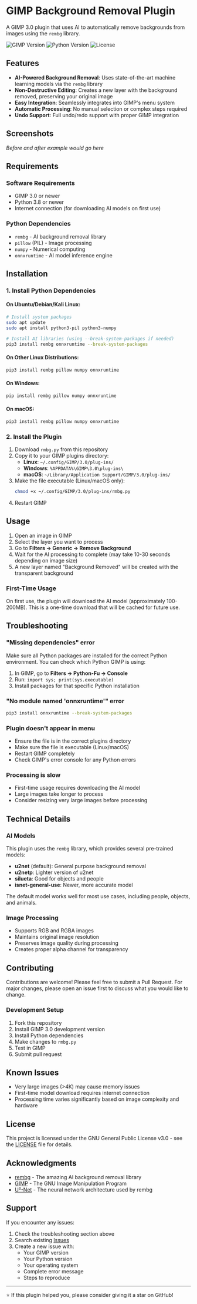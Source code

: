 # GIMP Background Removal Plugin

A GIMP 3.0 plugin that uses AI to automatically remove backgrounds from images using the `rembg` library.

![GIMP Version](https://img.shields.io/badge/GIMP-3.0+-blue)
![Python Version](https://img.shields.io/badge/Python-3.8+-green)
![License](https://img.shields.io/badge/License-GPL%20v3-red)

## Features

- **AI-Powered Background Removal**: Uses state-of-the-art machine learning models via the `rembg` library
- **Non-Destructive Editing**: Creates a new layer with the background removed, preserving your original image
- **Easy Integration**: Seamlessly integrates into GIMP's menu system
- **Automatic Processing**: No manual selection or complex steps required
- **Undo Support**: Full undo/redo support with proper GIMP integration

## Screenshots

*Before and after example would go here*

## Requirements

### Software Requirements
- GIMP 3.0 or newer
- Python 3.8 or newer
- Internet connection (for downloading AI models on first use)

### Python Dependencies
- `rembg` - AI background removal library
- `pillow` (PIL) - Image processing
- `numpy` - Numerical computing
- `onnxruntime` - AI model inference engine

## Installation

### 1. Install Python Dependencies

#### On Ubuntu/Debian/Kali Linux:
```bash
# Install system packages
sudo apt update
sudo apt install python3-pil python3-numpy

# Install AI libraries (using --break-system-packages if needed)
pip3 install rembg onnxruntime --break-system-packages
```

#### On Other Linux Distributions:
```bash
pip3 install rembg pillow numpy onnxruntime
```

#### On Windows:
```cmd
pip install rembg pillow numpy onnxruntime
```

#### On macOS:
```bash
pip3 install rembg pillow numpy onnxruntime
```

### 2. Install the Plugin

1. Download `rmbg.py` from this repository
2. Copy it to your GIMP plugins directory:
   - **Linux**: `~/.config/GIMP/3.0/plug-ins/`
   - **Windows**: `%APPDATA%\GIMP\3.0\plug-ins\`
   - **macOS**: `~/Library/Application Support/GIMP/3.0/plug-ins/`
3. Make the file executable (Linux/macOS only):
   ```bash
   chmod +x ~/.config/GIMP/3.0/plug-ins/rmbg.py
   ```
4. Restart GIMP

## Usage

1. Open an image in GIMP
2. Select the layer you want to process
3. Go to **Filters → Generic → Remove Background**
4. Wait for the AI processing to complete (may take 10-30 seconds depending on image size)
5. A new layer named "Background Removed" will be created with the transparent background

### First-Time Usage
On first use, the plugin will download the AI model (approximately 100-200MB). This is a one-time download that will be cached for future use.

## Troubleshooting

### "Missing dependencies" error
Make sure all Python packages are installed for the correct Python environment. You can check which Python GIMP is using:

1. In GIMP, go to **Filters → Python-Fu → Console**
2. Run: `import sys; print(sys.executable)`
3. Install packages for that specific Python installation

### "No module named 'onnxruntime'" error
```bash
pip3 install onnxruntime --break-system-packages
```

### Plugin doesn't appear in menu
- Ensure the file is in the correct plugins directory
- Make sure the file is executable (Linux/macOS)
- Restart GIMP completely
- Check GIMP's error console for any Python errors

### Processing is slow
- First-time usage requires downloading the AI model
- Large images take longer to process
- Consider resizing very large images before processing

## Technical Details

### AI Models
This plugin uses the `rembg` library, which provides several pre-trained models:
- **u2net** (default): General purpose background removal
- **u2netp**: Lighter version of u2net
- **silueta**: Good for objects and people
- **isnet-general-use**: Newer, more accurate model

The default model works well for most use cases, including people, objects, and animals.

### Image Processing
- Supports RGB and RGBA images
- Maintains original image resolution
- Preserves image quality during processing
- Creates proper alpha channel for transparency

## Contributing

Contributions are welcome! Please feel free to submit a Pull Request. For major changes, please open an issue first to discuss what you would like to change.

### Development Setup
1. Fork this repository
2. Install GIMP 3.0 development version
3. Install Python dependencies
4. Make changes to `rmbg.py`
5. Test in GIMP
6. Submit pull request

## Known Issues

- Very large images (>4K) may cause memory issues
- First-time model download requires internet connection
- Processing time varies significantly based on image complexity and hardware

## License

This project is licensed under the GNU General Public License v3.0 - see the [LICENSE](LICENSE) file for details.

## Acknowledgments

- [rembg](https://github.com/danielgatis/rembg) - The amazing AI background removal library
- [GIMP](https://www.gimp.org/) - The GNU Image Manipulation Program
- [U²-Net](https://github.com/xuebinqin/U-2-Net) - The neural network architecture used by rembg

## Support

If you encounter any issues:
1. Check the troubleshooting section above
2. Search existing [Issues](https://github.com/yourusername/gimp-background-removal/issues)
3. Create a new issue with:
   - Your GIMP version
   - Your Python version
   - Your operating system
   - Complete error message
   - Steps to reproduce

---

⭐ If this plugin helped you, please consider giving it a star on GitHub!
